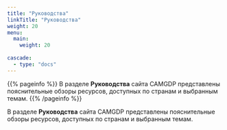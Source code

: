 ```yaml
---
title: "Руководства"
linkTitle: "Руководства"
weight: 20
menu:
  main:
    weight: 20
    
cascade:
  - type: "docs"
---
```


{{% pageinfo %}}
В разделе **Руководства** сайта CAMGDP представлены пояснительные обзоры ресурсов, доступных по странам и выбранным темам.
{{% /pageinfo %}}


В разделе **Руководства** сайта CAMGDP представлены пояснительные обзоры ресурсов, доступных по странам и выбранным темам.
